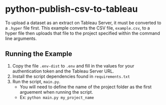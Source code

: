 # python-publish-csv-to-tableau

To upload a dataset as an extract on Tableau Server, it must be converted to a `.hyper` file first. This example converts the CSV file, `example.csv`, to a hyper file then uploads that file to the project specified within the command line arguments.

## Running the Example

1. Copy the file `.env-dist` to `.env` and fill in the values for your authentication token and the Tableau Server URL.
2. Install the script dependencies found in `requirements.txt`
3. Run the script, `main.py`.
   - You will need to define the name of the project folder as the first arguement when running the script.
   - Ex: `python main.py my_project_name`